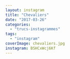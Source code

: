 ```yaml
---
layout: instagram
title: "Chevaliers"
date: "2017-03-26"
categories: 
  - "trucs-instagrammes"
tags: 
  - "instagram"
coverImage: chevaliers.jpg
instagram: BSHCxWcj6Kf
---
```

